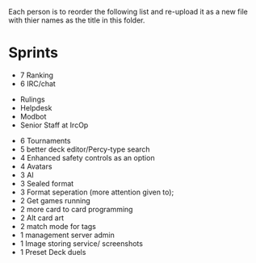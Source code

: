 Each person is to reorder the following list and re-upload it as a new file with thier names as the title in this folder.

Sprints
==
- 7 Ranking
- 6 IRC/chat
 * Rulings
 * Helpdesk
 * Modbot
 * Senior Staff at IrcOp
- 6 Tournaments
- 5 better deck editor/Percy-type search
- 4 Enhanced safety controls as an option
- 4 Avatars
- 3 AI 
- 3 Sealed format
- 3 Format seperation (more attention given to);
- 2 Get games running
- 2 more card to card programming
- 2 Alt card art
- 2 match mode for tags
- 1 management server admin
- 1 Image storing service/ screenshots
- 1 Preset Deck duels
